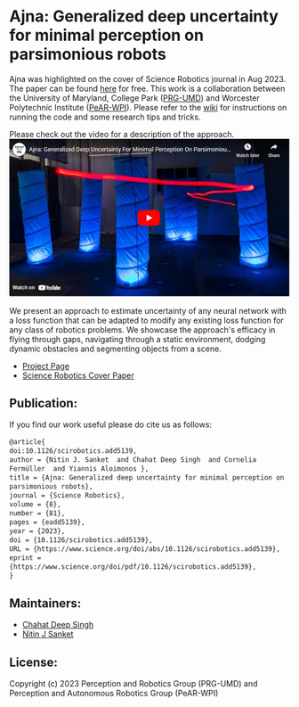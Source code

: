# Ajna: Generalized deep uncertainty for minimal perception on parsimonious robots

Ajna was highlighted on the cover of Science Robotics journal in Aug 2023. The paper can be found [here](https://www.science.org/doi/10.1126/scirobotics.add5139) for free. This work is a collaboration between the University of Maryland, College Park ([PRG-UMD](http://prg.cs.umd.edu/)) and Worcester Polytechnic Institute ([PeAR-WPI](https://pear.wpi.edu/)). Please refer to the [wiki](https://github.com/prgumd/ajna/wiki) for instructions on running the code and some research tips and tricks.

Please check out the video for a description of the approach.
[![Ajna Explanation Video](Video.png)](https://www.youtube.com/watch?v=VTEaJFb9AaE")

We present an approach to estimate uncertainty of any neural network with a loss function that can be adapted to modify any existing loss function for any class of robotics problems. We showcase the approach's efficacy in flying through gaps, navigating through a static environment, dodging dynamic obstacles and segmenting objects from a scene.

- [Project Page](http://prg.cs.umd.edu/ajna.html)
- [Science Robotics Cover Paper](https://www.science.org/doi/10.1126/scirobotics.add5139)

## Publication:
If you find our work useful please do cite us as follows:
```
@article{
doi:10.1126/scirobotics.add5139,
author = {Nitin J. Sanket  and Chahat Deep Singh  and Cornelia Fermüller  and Yiannis Aloimonos },
title = {Ajna: Generalized deep uncertainty for minimal perception on parsimonious robots},
journal = {Science Robotics},
volume = {8},
number = {81},
pages = {eadd5139},
year = {2023},
doi = {10.1126/scirobotics.add5139},
URL = {https://www.science.org/doi/abs/10.1126/scirobotics.add5139},
eprint = {https://www.science.org/doi/pdf/10.1126/scirobotics.add5139},
}
```

## Maintainers:
- [Chahat Deep Singh](http://chahatdeep.github.io)
- [Nitin J Sanket](http://nitinjsanket.github.io)

## License:
Copyright (c) 2023 Perception and Robotics Group (PRG-UMD) and Perception and Autonomous Robotics Group (PeAR-WPI)

